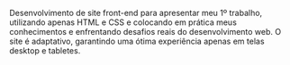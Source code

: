 Desenvolvimento de site front-end para apresentar meu 1º trabalho, utilizando apenas HTML e CSS e colocando em prática meus conhecimentos e enfrentando desafios reais do desenvolvimento web. O site é adaptativo, garantindo uma ótima experiência apenas em telas desktop e tabletes.
